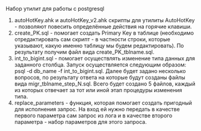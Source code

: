 Набор утилит для работы с postgresql
1) autoHotKey.ahk и autoHotKey_v2.ahk скрипты для утилиты AutoHotKey - позволяют повесить определённые действия на горячие клавиши.
2) create_PK.sql - помогает создать Primary Key в таблице (необходимо отредактировать сам скрипт - в частности строки, которые указывают, какую именно таблицу мы будем редактировать). По результату получим файл вида create_PK_tblname.sql. 
3) int_to_bigint.sql - помогает осуществлять изменение типа данных для заданного столбца. Запуск осуществляется следующим образом: psql -d db_name -f int_to_bigint.sql. Далее будет задано несколько вопросов, по результату ответа на которые будут созданы файлы вида migr_tblname_step_N.sql. Всего будет создано 5 файлов, каждый из которых отвечает за тот или иной этап процедуры изменения типа.
4) replace_parameters - функция, которая помогает создать пригодный для исполнения запрос. На вход ей нужно передать в качестве первого параметра сам запрос из лога и в качестве второго параметра - набор параметров для этого запроса.
